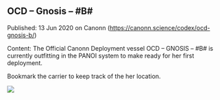 ## OCD &#8211; Gnosis &#8211; #B#

Published: 13 Jun 2020 on Canonn (https://canonn.science/codex/ocd-gnosis-b/)

Content: The Official Canonn Deployment vessel OCD – GNOSIS – #B# is currently outfitting in the PANOI system to make ready for her first deployment.

Bookmark the carrier to keep track of the her location.

![](https://canonn.science/wp-content/uploads/2020/06/OCD-Gnosis-B-300x186.jpg)